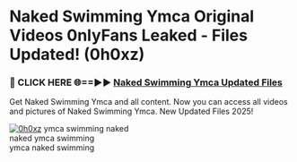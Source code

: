 # Naked Swimming Ymca Original Videos 0nlyFans Leaked - Files Updated! (0h0xz)

<h3>🔴 CLICK HERE 🌐==►► <a href="https://tinyurl.com/up5wt9bj" rel="nofollow">Naked Swimming Ymca Updated Files</a></h3>

Get Naked Swimming Ymca and all content. Now you can access all videos and pictures of Naked Swimming Ymca. New Updated Files 2025!

[![0h0xz](https://i.imgur.com/ABiUzMV.gif)](https://tinyurl.com/up5wt9bj)
ymca swimming naked<br>
naked ymca swimming<br>
ymca naked swimming